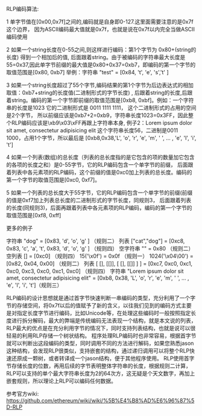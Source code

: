 RLP编码算法: 

 1 单字节值在[0x00,0x7f]之间的,编码就是自身即0-127.这里面需要注意的是0x7f这个边界，
 因为ASCII编码最大值就是0x7f，也就是说在0x7f以内完全当做ASCII编码使用
 
 2 如果一个string长度在0-55之间,则这样进行编码：第1个字节为 0x80+(string的长度) 得到一个相加后的值,
 后面跟着string。由于被编码的字符串最大长度是55=0x37,因此单字节前缀的最大值是0x80+0x37=0xb7，即编码的第一个字节的取值范围是[0x80, 0xb7]
举例：字符串 "test" = [0x84, 't', 'e', 's','t' ] 

3 如果一个string长度超过了55个字节,编码结果的第1个字节为后边表达式的相加取值：0xb7+string的长度值(二进制形式的字节长度) ,
后跟着string的长度,后跟着string。编码的第一个字节即前缀的取值范围是[0xb8, 0xbf]。例如：一个字符串的长度是1023 它的二进制形式是 0011 1111 1111，
这个二进制形式的占用的空间是2个字节，
所以前缀应该是0xb7+2=0xb9，字符串长度1023=0x3FF，因此整个RLP编码应该是\xb9\x03\xFF再跟上字符串本身,
例子2：Lorem ipsum dolor sit amet, consectetur adipisicing elit 这个字符串长度56，二进制是0011 1000，占用1个字节，所以最后是
[0xb8,0x38,'L', 'o', 'r', 'e', 'm', ' ', ... , 'e', 'l', 'i', 't']

4 如果一个列表(数组)的总长度（列表的总长度指的是它包含的项的数量加它包含的各项的长度之和）是0-55字节，它的RLP编码包含一个单字节的前缀，
后面跟着列表中各元素项的RLP编码，这个前缀的值是0xc0加上列表的总长度。编码的第一个字节的取值范围是[0xc0, 0xf7]。

5 如果一个列表的总长度大于55字节，它的RLP编码包含一个单字节的前缀(前缀的值是0xf7加上列表总长度的二进制形式的字节长度，同规则3，
后面跟着列表的长度(同规则3)，后面再跟着列表中各元素项的RLP编码，编码的第一个字节的取值范围是[0xf8, 0xff]

更多的例子

字符串 "dog" = [0x83, 'd', 'o', 'g' ] （规则二）
列表 ["cat","dog"] = [0xc8, 0x83, 'c', 'a', 't', 0x83, 'd', 'o', 'g' ] （规则四）
空字符串 "" = 0x80 （规则二）
空列表 [] = [0xc0] （规则四）
15('\x0f') = 0x0f （规则一）
1024('\x04\00') = [0x82, 0x04, 0x00] （规则二）
列表 [ [], [[]], [ [], [[]] ] ] = [0xc7, 0xc0, 0xc1, 0xc0, 0xc3, 0xc0, 0xc1, 0xc0] （规则四）
字符串 "Lorem ipsum dolor sit amet, consectetur adipisicing elit" = [0xb8, 0x38, 'L', 'o', 'r', 'e', 'm', ' ', ... , 'e', 'l', 'i', 't']（规则三）

RLP编码的设计思想就是通过首字节快速判断一串编码的类型，充分利用了一个字节的存储空间，将0x7f以后的值赋予了新的含义，以往我们见到的编码方式主要是对指定长度字节进行编码，比如Unicode等，在处理这些编码时一般按照指定长度进行拆分解码，最大的弊端是传统编码无法表现一个结构，就是本文说的列表，RLP最大的优点是在充分利用字节的情况下，同时支持列表结构，也就是说可以很轻易的利用RLP存储一个树状结构。
程序处理RLP编码时也非常容易，根据首字节就可以判断出这段编码的类型，同时调用不同的方法进行解码，如果您熟悉jason这种结构，会发现RLP很类似，支持嵌套的结构，通过递归调用可以将整个RLP快速还原成一颗树，或者转译成一个jason结构，便于其他程序使用。
RLP使用首字节存储长度的位数，再用后续的字节表明整体字符串的长度，根据规则二计算，RLP可以支持的单个最大字符串长度为2的64次方，这无疑是个天文数字，再加上嵌套规则，所以理论上RLP可以编码任何数据。


参考官方wiki:
https://github.com/ethereum/wiki/wiki/%5B%E4%B8%AD%E6%96%87%5D-RLP
